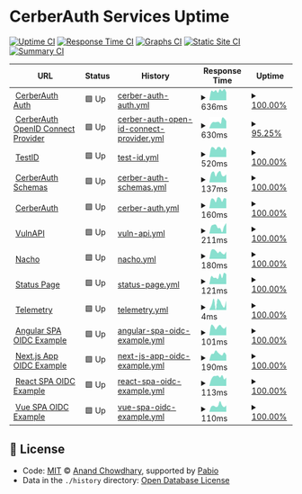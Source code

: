 # CerberAuth Services Uptime

[![Uptime CI](https://github.com/cerberauth/upptime/workflows/Uptime%20CI/badge.svg)](https://github.com/cerberauth/upptime/actions?query=workflow%3A%22Uptime+CI%22)
[![Response Time CI](https://github.com/cerberauth/upptime/workflows/Response%20Time%20CI/badge.svg)](https://github.com/cerberauth/upptime/actions?query=workflow%3A%22Response+Time+CI%22)
[![Graphs CI](https://github.com/cerberauth/upptime/workflows/Graphs%20CI/badge.svg)](https://github.com/cerberauth/upptime/actions?query=workflow%3A%22Graphs+CI%22)
[![Static Site CI](https://github.com/cerberauth/upptime/workflows/Static%20Site%20CI/badge.svg)](https://github.com/cerberauth/upptime/actions?query=workflow%3A%22Static+Site+CI%22)
[![Summary CI](https://github.com/cerberauth/upptime/workflows/Summary%20CI/badge.svg)](https://github.com/cerberauth/upptime/actions?query=workflow%3A%22Summary+CI%22)

<!--start: status pages-->
<!-- This summary is generated by Upptime (https://github.com/upptime/upptime) -->
<!-- Do not edit this manually, your changes will be overwritten -->
<!-- prettier-ignore -->
| URL | Status | History | Response Time | Uptime |
| --- | ------ | ------- | ------------- | ------ |
| <img alt="" src="https://icons.duckduckgo.com/ip3/auth.cerberauth.com.ico" height="13"> [CerberAuth Auth](https://auth.cerberauth.com/health/ready) | 🟩 Up | [cerber-auth-auth.yml](https://github.com/cerberauth/upptime/commits/HEAD/history/cerber-auth-auth.yml) | <details><summary><img alt="Response time graph" src="./graphs/cerber-auth-auth/response-time-week.png" height="20"> 636ms</summary><br><a href="https://status.cerberauth.com/history/cerber-auth-auth"><img alt="Response time 751" src="https://img.shields.io/endpoint?url=https%3A%2F%2Fraw.githubusercontent.com%2Fcerberauth%2Fupptime%2FHEAD%2Fapi%2Fcerber-auth-auth%2Fresponse-time.json"></a><br><a href="https://status.cerberauth.com/history/cerber-auth-auth"><img alt="24-hour response time 508" src="https://img.shields.io/endpoint?url=https%3A%2F%2Fraw.githubusercontent.com%2Fcerberauth%2Fupptime%2FHEAD%2Fapi%2Fcerber-auth-auth%2Fresponse-time-day.json"></a><br><a href="https://status.cerberauth.com/history/cerber-auth-auth"><img alt="7-day response time 636" src="https://img.shields.io/endpoint?url=https%3A%2F%2Fraw.githubusercontent.com%2Fcerberauth%2Fupptime%2FHEAD%2Fapi%2Fcerber-auth-auth%2Fresponse-time-week.json"></a><br><a href="https://status.cerberauth.com/history/cerber-auth-auth"><img alt="30-day response time 691" src="https://img.shields.io/endpoint?url=https%3A%2F%2Fraw.githubusercontent.com%2Fcerberauth%2Fupptime%2FHEAD%2Fapi%2Fcerber-auth-auth%2Fresponse-time-month.json"></a><br><a href="https://status.cerberauth.com/history/cerber-auth-auth"><img alt="1-year response time 751" src="https://img.shields.io/endpoint?url=https%3A%2F%2Fraw.githubusercontent.com%2Fcerberauth%2Fupptime%2FHEAD%2Fapi%2Fcerber-auth-auth%2Fresponse-time-year.json"></a></details> | <details><summary><a href="https://status.cerberauth.com/history/cerber-auth-auth">100.00%</a></summary><a href="https://status.cerberauth.com/history/cerber-auth-auth"><img alt="All-time uptime 96.74%" src="https://img.shields.io/endpoint?url=https%3A%2F%2Fraw.githubusercontent.com%2Fcerberauth%2Fupptime%2FHEAD%2Fapi%2Fcerber-auth-auth%2Fuptime.json"></a><br><a href="https://status.cerberauth.com/history/cerber-auth-auth"><img alt="24-hour uptime 100.00%" src="https://img.shields.io/endpoint?url=https%3A%2F%2Fraw.githubusercontent.com%2Fcerberauth%2Fupptime%2FHEAD%2Fapi%2Fcerber-auth-auth%2Fuptime-day.json"></a><br><a href="https://status.cerberauth.com/history/cerber-auth-auth"><img alt="7-day uptime 100.00%" src="https://img.shields.io/endpoint?url=https%3A%2F%2Fraw.githubusercontent.com%2Fcerberauth%2Fupptime%2FHEAD%2Fapi%2Fcerber-auth-auth%2Fuptime-week.json"></a><br><a href="https://status.cerberauth.com/history/cerber-auth-auth"><img alt="30-day uptime 91.37%" src="https://img.shields.io/endpoint?url=https%3A%2F%2Fraw.githubusercontent.com%2Fcerberauth%2Fupptime%2FHEAD%2Fapi%2Fcerber-auth-auth%2Fuptime-month.json"></a><br><a href="https://status.cerberauth.com/history/cerber-auth-auth"><img alt="1-year uptime 96.74%" src="https://img.shields.io/endpoint?url=https%3A%2F%2Fraw.githubusercontent.com%2Fcerberauth%2Fupptime%2FHEAD%2Fapi%2Fcerber-auth-auth%2Fuptime-year.json"></a></details>
| <img alt="" src="https://icons.duckduckgo.com/ip3/oauth.cerberauth.com.ico" height="13"> [CerberAuth OpenID Connect Provider](https://oauth.cerberauth.com/health/ready) | 🟩 Up | [cerber-auth-open-id-connect-provider.yml](https://github.com/cerberauth/upptime/commits/HEAD/history/cerber-auth-open-id-connect-provider.yml) | <details><summary><img alt="Response time graph" src="./graphs/cerber-auth-open-id-connect-provider/response-time-week.png" height="20"> 630ms</summary><br><a href="https://status.cerberauth.com/history/cerber-auth-open-id-connect-provider"><img alt="Response time 680" src="https://img.shields.io/endpoint?url=https%3A%2F%2Fraw.githubusercontent.com%2Fcerberauth%2Fupptime%2FHEAD%2Fapi%2Fcerber-auth-open-id-connect-provider%2Fresponse-time.json"></a><br><a href="https://status.cerberauth.com/history/cerber-auth-open-id-connect-provider"><img alt="24-hour response time 641" src="https://img.shields.io/endpoint?url=https%3A%2F%2Fraw.githubusercontent.com%2Fcerberauth%2Fupptime%2FHEAD%2Fapi%2Fcerber-auth-open-id-connect-provider%2Fresponse-time-day.json"></a><br><a href="https://status.cerberauth.com/history/cerber-auth-open-id-connect-provider"><img alt="7-day response time 630" src="https://img.shields.io/endpoint?url=https%3A%2F%2Fraw.githubusercontent.com%2Fcerberauth%2Fupptime%2FHEAD%2Fapi%2Fcerber-auth-open-id-connect-provider%2Fresponse-time-week.json"></a><br><a href="https://status.cerberauth.com/history/cerber-auth-open-id-connect-provider"><img alt="30-day response time 625" src="https://img.shields.io/endpoint?url=https%3A%2F%2Fraw.githubusercontent.com%2Fcerberauth%2Fupptime%2FHEAD%2Fapi%2Fcerber-auth-open-id-connect-provider%2Fresponse-time-month.json"></a><br><a href="https://status.cerberauth.com/history/cerber-auth-open-id-connect-provider"><img alt="1-year response time 680" src="https://img.shields.io/endpoint?url=https%3A%2F%2Fraw.githubusercontent.com%2Fcerberauth%2Fupptime%2FHEAD%2Fapi%2Fcerber-auth-open-id-connect-provider%2Fresponse-time-year.json"></a></details> | <details><summary><a href="https://status.cerberauth.com/history/cerber-auth-open-id-connect-provider">95.25%</a></summary><a href="https://status.cerberauth.com/history/cerber-auth-open-id-connect-provider"><img alt="All-time uptime 97.19%" src="https://img.shields.io/endpoint?url=https%3A%2F%2Fraw.githubusercontent.com%2Fcerberauth%2Fupptime%2FHEAD%2Fapi%2Fcerber-auth-open-id-connect-provider%2Fuptime.json"></a><br><a href="https://status.cerberauth.com/history/cerber-auth-open-id-connect-provider"><img alt="24-hour uptime 100.00%" src="https://img.shields.io/endpoint?url=https%3A%2F%2Fraw.githubusercontent.com%2Fcerberauth%2Fupptime%2FHEAD%2Fapi%2Fcerber-auth-open-id-connect-provider%2Fuptime-day.json"></a><br><a href="https://status.cerberauth.com/history/cerber-auth-open-id-connect-provider"><img alt="7-day uptime 95.25%" src="https://img.shields.io/endpoint?url=https%3A%2F%2Fraw.githubusercontent.com%2Fcerberauth%2Fupptime%2FHEAD%2Fapi%2Fcerber-auth-open-id-connect-provider%2Fuptime-week.json"></a><br><a href="https://status.cerberauth.com/history/cerber-auth-open-id-connect-provider"><img alt="30-day uptime 92.97%" src="https://img.shields.io/endpoint?url=https%3A%2F%2Fraw.githubusercontent.com%2Fcerberauth%2Fupptime%2FHEAD%2Fapi%2Fcerber-auth-open-id-connect-provider%2Fuptime-month.json"></a><br><a href="https://status.cerberauth.com/history/cerber-auth-open-id-connect-provider"><img alt="1-year uptime 97.19%" src="https://img.shields.io/endpoint?url=https%3A%2F%2Fraw.githubusercontent.com%2Fcerberauth%2Fupptime%2FHEAD%2Fapi%2Fcerber-auth-open-id-connect-provider%2Fuptime-year.json"></a></details>
| <img alt="" src="https://icons.duckduckgo.com/ip3/testid.cerberauth.com.ico" height="13"> [TestID](https://testid.cerberauth.com/health/ready) | 🟩 Up | [test-id.yml](https://github.com/cerberauth/upptime/commits/HEAD/history/test-id.yml) | <details><summary><img alt="Response time graph" src="./graphs/test-id/response-time-week.png" height="20"> 520ms</summary><br><a href="https://status.cerberauth.com/history/test-id"><img alt="Response time 709" src="https://img.shields.io/endpoint?url=https%3A%2F%2Fraw.githubusercontent.com%2Fcerberauth%2Fupptime%2FHEAD%2Fapi%2Ftest-id%2Fresponse-time.json"></a><br><a href="https://status.cerberauth.com/history/test-id"><img alt="24-hour response time 449" src="https://img.shields.io/endpoint?url=https%3A%2F%2Fraw.githubusercontent.com%2Fcerberauth%2Fupptime%2FHEAD%2Fapi%2Ftest-id%2Fresponse-time-day.json"></a><br><a href="https://status.cerberauth.com/history/test-id"><img alt="7-day response time 520" src="https://img.shields.io/endpoint?url=https%3A%2F%2Fraw.githubusercontent.com%2Fcerberauth%2Fupptime%2FHEAD%2Fapi%2Ftest-id%2Fresponse-time-week.json"></a><br><a href="https://status.cerberauth.com/history/test-id"><img alt="30-day response time 595" src="https://img.shields.io/endpoint?url=https%3A%2F%2Fraw.githubusercontent.com%2Fcerberauth%2Fupptime%2FHEAD%2Fapi%2Ftest-id%2Fresponse-time-month.json"></a><br><a href="https://status.cerberauth.com/history/test-id"><img alt="1-year response time 709" src="https://img.shields.io/endpoint?url=https%3A%2F%2Fraw.githubusercontent.com%2Fcerberauth%2Fupptime%2FHEAD%2Fapi%2Ftest-id%2Fresponse-time-year.json"></a></details> | <details><summary><a href="https://status.cerberauth.com/history/test-id">100.00%</a></summary><a href="https://status.cerberauth.com/history/test-id"><img alt="All-time uptime 99.97%" src="https://img.shields.io/endpoint?url=https%3A%2F%2Fraw.githubusercontent.com%2Fcerberauth%2Fupptime%2FHEAD%2Fapi%2Ftest-id%2Fuptime.json"></a><br><a href="https://status.cerberauth.com/history/test-id"><img alt="24-hour uptime 100.00%" src="https://img.shields.io/endpoint?url=https%3A%2F%2Fraw.githubusercontent.com%2Fcerberauth%2Fupptime%2FHEAD%2Fapi%2Ftest-id%2Fuptime-day.json"></a><br><a href="https://status.cerberauth.com/history/test-id"><img alt="7-day uptime 100.00%" src="https://img.shields.io/endpoint?url=https%3A%2F%2Fraw.githubusercontent.com%2Fcerberauth%2Fupptime%2FHEAD%2Fapi%2Ftest-id%2Fuptime-week.json"></a><br><a href="https://status.cerberauth.com/history/test-id"><img alt="30-day uptime 100.00%" src="https://img.shields.io/endpoint?url=https%3A%2F%2Fraw.githubusercontent.com%2Fcerberauth%2Fupptime%2FHEAD%2Fapi%2Ftest-id%2Fuptime-month.json"></a><br><a href="https://status.cerberauth.com/history/test-id"><img alt="1-year uptime 99.97%" src="https://img.shields.io/endpoint?url=https%3A%2F%2Fraw.githubusercontent.com%2Fcerberauth%2Fupptime%2FHEAD%2Fapi%2Ftest-id%2Fuptime-year.json"></a></details>
| <img alt="" src="https://icons.duckduckgo.com/ip3/schemas.cerberauth.com.ico" height="13"> [CerberAuth Schemas](https://schemas.cerberauth.com) | 🟩 Up | [cerber-auth-schemas.yml](https://github.com/cerberauth/upptime/commits/HEAD/history/cerber-auth-schemas.yml) | <details><summary><img alt="Response time graph" src="./graphs/cerber-auth-schemas/response-time-week.png" height="20"> 137ms</summary><br><a href="https://status.cerberauth.com/history/cerber-auth-schemas"><img alt="Response time 403" src="https://img.shields.io/endpoint?url=https%3A%2F%2Fraw.githubusercontent.com%2Fcerberauth%2Fupptime%2FHEAD%2Fapi%2Fcerber-auth-schemas%2Fresponse-time.json"></a><br><a href="https://status.cerberauth.com/history/cerber-auth-schemas"><img alt="24-hour response time 180" src="https://img.shields.io/endpoint?url=https%3A%2F%2Fraw.githubusercontent.com%2Fcerberauth%2Fupptime%2FHEAD%2Fapi%2Fcerber-auth-schemas%2Fresponse-time-day.json"></a><br><a href="https://status.cerberauth.com/history/cerber-auth-schemas"><img alt="7-day response time 137" src="https://img.shields.io/endpoint?url=https%3A%2F%2Fraw.githubusercontent.com%2Fcerberauth%2Fupptime%2FHEAD%2Fapi%2Fcerber-auth-schemas%2Fresponse-time-week.json"></a><br><a href="https://status.cerberauth.com/history/cerber-auth-schemas"><img alt="30-day response time 159" src="https://img.shields.io/endpoint?url=https%3A%2F%2Fraw.githubusercontent.com%2Fcerberauth%2Fupptime%2FHEAD%2Fapi%2Fcerber-auth-schemas%2Fresponse-time-month.json"></a><br><a href="https://status.cerberauth.com/history/cerber-auth-schemas"><img alt="1-year response time 403" src="https://img.shields.io/endpoint?url=https%3A%2F%2Fraw.githubusercontent.com%2Fcerberauth%2Fupptime%2FHEAD%2Fapi%2Fcerber-auth-schemas%2Fresponse-time-year.json"></a></details> | <details><summary><a href="https://status.cerberauth.com/history/cerber-auth-schemas">100.00%</a></summary><a href="https://status.cerberauth.com/history/cerber-auth-schemas"><img alt="All-time uptime 99.99%" src="https://img.shields.io/endpoint?url=https%3A%2F%2Fraw.githubusercontent.com%2Fcerberauth%2Fupptime%2FHEAD%2Fapi%2Fcerber-auth-schemas%2Fuptime.json"></a><br><a href="https://status.cerberauth.com/history/cerber-auth-schemas"><img alt="24-hour uptime 100.00%" src="https://img.shields.io/endpoint?url=https%3A%2F%2Fraw.githubusercontent.com%2Fcerberauth%2Fupptime%2FHEAD%2Fapi%2Fcerber-auth-schemas%2Fuptime-day.json"></a><br><a href="https://status.cerberauth.com/history/cerber-auth-schemas"><img alt="7-day uptime 100.00%" src="https://img.shields.io/endpoint?url=https%3A%2F%2Fraw.githubusercontent.com%2Fcerberauth%2Fupptime%2FHEAD%2Fapi%2Fcerber-auth-schemas%2Fuptime-week.json"></a><br><a href="https://status.cerberauth.com/history/cerber-auth-schemas"><img alt="30-day uptime 100.00%" src="https://img.shields.io/endpoint?url=https%3A%2F%2Fraw.githubusercontent.com%2Fcerberauth%2Fupptime%2FHEAD%2Fapi%2Fcerber-auth-schemas%2Fuptime-month.json"></a><br><a href="https://status.cerberauth.com/history/cerber-auth-schemas"><img alt="1-year uptime 99.99%" src="https://img.shields.io/endpoint?url=https%3A%2F%2Fraw.githubusercontent.com%2Fcerberauth%2Fupptime%2FHEAD%2Fapi%2Fcerber-auth-schemas%2Fuptime-year.json"></a></details>
| <img alt="" src="https://icons.duckduckgo.com/ip3/www.cerberauth.com.ico" height="13"> [CerberAuth](https://www.cerberauth.com) | 🟩 Up | [cerber-auth.yml](https://github.com/cerberauth/upptime/commits/HEAD/history/cerber-auth.yml) | <details><summary><img alt="Response time graph" src="./graphs/cerber-auth/response-time-week.png" height="20"> 160ms</summary><br><a href="https://status.cerberauth.com/history/cerber-auth"><img alt="Response time 192" src="https://img.shields.io/endpoint?url=https%3A%2F%2Fraw.githubusercontent.com%2Fcerberauth%2Fupptime%2FHEAD%2Fapi%2Fcerber-auth%2Fresponse-time.json"></a><br><a href="https://status.cerberauth.com/history/cerber-auth"><img alt="24-hour response time 192" src="https://img.shields.io/endpoint?url=https%3A%2F%2Fraw.githubusercontent.com%2Fcerberauth%2Fupptime%2FHEAD%2Fapi%2Fcerber-auth%2Fresponse-time-day.json"></a><br><a href="https://status.cerberauth.com/history/cerber-auth"><img alt="7-day response time 160" src="https://img.shields.io/endpoint?url=https%3A%2F%2Fraw.githubusercontent.com%2Fcerberauth%2Fupptime%2FHEAD%2Fapi%2Fcerber-auth%2Fresponse-time-week.json"></a><br><a href="https://status.cerberauth.com/history/cerber-auth"><img alt="30-day response time 168" src="https://img.shields.io/endpoint?url=https%3A%2F%2Fraw.githubusercontent.com%2Fcerberauth%2Fupptime%2FHEAD%2Fapi%2Fcerber-auth%2Fresponse-time-month.json"></a><br><a href="https://status.cerberauth.com/history/cerber-auth"><img alt="1-year response time 192" src="https://img.shields.io/endpoint?url=https%3A%2F%2Fraw.githubusercontent.com%2Fcerberauth%2Fupptime%2FHEAD%2Fapi%2Fcerber-auth%2Fresponse-time-year.json"></a></details> | <details><summary><a href="https://status.cerberauth.com/history/cerber-auth">100.00%</a></summary><a href="https://status.cerberauth.com/history/cerber-auth"><img alt="All-time uptime 100.00%" src="https://img.shields.io/endpoint?url=https%3A%2F%2Fraw.githubusercontent.com%2Fcerberauth%2Fupptime%2FHEAD%2Fapi%2Fcerber-auth%2Fuptime.json"></a><br><a href="https://status.cerberauth.com/history/cerber-auth"><img alt="24-hour uptime 100.00%" src="https://img.shields.io/endpoint?url=https%3A%2F%2Fraw.githubusercontent.com%2Fcerberauth%2Fupptime%2FHEAD%2Fapi%2Fcerber-auth%2Fuptime-day.json"></a><br><a href="https://status.cerberauth.com/history/cerber-auth"><img alt="7-day uptime 100.00%" src="https://img.shields.io/endpoint?url=https%3A%2F%2Fraw.githubusercontent.com%2Fcerberauth%2Fupptime%2FHEAD%2Fapi%2Fcerber-auth%2Fuptime-week.json"></a><br><a href="https://status.cerberauth.com/history/cerber-auth"><img alt="30-day uptime 100.00%" src="https://img.shields.io/endpoint?url=https%3A%2F%2Fraw.githubusercontent.com%2Fcerberauth%2Fupptime%2FHEAD%2Fapi%2Fcerber-auth%2Fuptime-month.json"></a><br><a href="https://status.cerberauth.com/history/cerber-auth"><img alt="1-year uptime 100.00%" src="https://img.shields.io/endpoint?url=https%3A%2F%2Fraw.githubusercontent.com%2Fcerberauth%2Fupptime%2FHEAD%2Fapi%2Fcerber-auth%2Fuptime-year.json"></a></details>
| <img alt="" src="https://icons.duckduckgo.com/ip3/vulnapi.cerberauth.com.ico" height="13"> [VulnAPI](https://vulnapi.cerberauth.com) | 🟩 Up | [vuln-api.yml](https://github.com/cerberauth/upptime/commits/HEAD/history/vuln-api.yml) | <details><summary><img alt="Response time graph" src="./graphs/vuln-api/response-time-week.png" height="20"> 211ms</summary><br><a href="https://status.cerberauth.com/history/vuln-api"><img alt="Response time 277" src="https://img.shields.io/endpoint?url=https%3A%2F%2Fraw.githubusercontent.com%2Fcerberauth%2Fupptime%2FHEAD%2Fapi%2Fvuln-api%2Fresponse-time.json"></a><br><a href="https://status.cerberauth.com/history/vuln-api"><img alt="24-hour response time 241" src="https://img.shields.io/endpoint?url=https%3A%2F%2Fraw.githubusercontent.com%2Fcerberauth%2Fupptime%2FHEAD%2Fapi%2Fvuln-api%2Fresponse-time-day.json"></a><br><a href="https://status.cerberauth.com/history/vuln-api"><img alt="7-day response time 211" src="https://img.shields.io/endpoint?url=https%3A%2F%2Fraw.githubusercontent.com%2Fcerberauth%2Fupptime%2FHEAD%2Fapi%2Fvuln-api%2Fresponse-time-week.json"></a><br><a href="https://status.cerberauth.com/history/vuln-api"><img alt="30-day response time 259" src="https://img.shields.io/endpoint?url=https%3A%2F%2Fraw.githubusercontent.com%2Fcerberauth%2Fupptime%2FHEAD%2Fapi%2Fvuln-api%2Fresponse-time-month.json"></a><br><a href="https://status.cerberauth.com/history/vuln-api"><img alt="1-year response time 277" src="https://img.shields.io/endpoint?url=https%3A%2F%2Fraw.githubusercontent.com%2Fcerberauth%2Fupptime%2FHEAD%2Fapi%2Fvuln-api%2Fresponse-time-year.json"></a></details> | <details><summary><a href="https://status.cerberauth.com/history/vuln-api">100.00%</a></summary><a href="https://status.cerberauth.com/history/vuln-api"><img alt="All-time uptime 100.00%" src="https://img.shields.io/endpoint?url=https%3A%2F%2Fraw.githubusercontent.com%2Fcerberauth%2Fupptime%2FHEAD%2Fapi%2Fvuln-api%2Fuptime.json"></a><br><a href="https://status.cerberauth.com/history/vuln-api"><img alt="24-hour uptime 100.00%" src="https://img.shields.io/endpoint?url=https%3A%2F%2Fraw.githubusercontent.com%2Fcerberauth%2Fupptime%2FHEAD%2Fapi%2Fvuln-api%2Fuptime-day.json"></a><br><a href="https://status.cerberauth.com/history/vuln-api"><img alt="7-day uptime 100.00%" src="https://img.shields.io/endpoint?url=https%3A%2F%2Fraw.githubusercontent.com%2Fcerberauth%2Fupptime%2FHEAD%2Fapi%2Fvuln-api%2Fuptime-week.json"></a><br><a href="https://status.cerberauth.com/history/vuln-api"><img alt="30-day uptime 100.00%" src="https://img.shields.io/endpoint?url=https%3A%2F%2Fraw.githubusercontent.com%2Fcerberauth%2Fupptime%2FHEAD%2Fapi%2Fvuln-api%2Fuptime-month.json"></a><br><a href="https://status.cerberauth.com/history/vuln-api"><img alt="1-year uptime 100.00%" src="https://img.shields.io/endpoint?url=https%3A%2F%2Fraw.githubusercontent.com%2Fcerberauth%2Fupptime%2FHEAD%2Fapi%2Fvuln-api%2Fuptime-year.json"></a></details>
| <img alt="" src="https://icons.duckduckgo.com/ip3/nacho.cerberauth.com.ico" height="13"> [Nacho](https://nacho.cerberauth.com) | 🟩 Up | [nacho.yml](https://github.com/cerberauth/upptime/commits/HEAD/history/nacho.yml) | <details><summary><img alt="Response time graph" src="./graphs/nacho/response-time-week.png" height="20"> 180ms</summary><br><a href="https://status.cerberauth.com/history/nacho"><img alt="Response time 239" src="https://img.shields.io/endpoint?url=https%3A%2F%2Fraw.githubusercontent.com%2Fcerberauth%2Fupptime%2FHEAD%2Fapi%2Fnacho%2Fresponse-time.json"></a><br><a href="https://status.cerberauth.com/history/nacho"><img alt="24-hour response time 194" src="https://img.shields.io/endpoint?url=https%3A%2F%2Fraw.githubusercontent.com%2Fcerberauth%2Fupptime%2FHEAD%2Fapi%2Fnacho%2Fresponse-time-day.json"></a><br><a href="https://status.cerberauth.com/history/nacho"><img alt="7-day response time 180" src="https://img.shields.io/endpoint?url=https%3A%2F%2Fraw.githubusercontent.com%2Fcerberauth%2Fupptime%2FHEAD%2Fapi%2Fnacho%2Fresponse-time-week.json"></a><br><a href="https://status.cerberauth.com/history/nacho"><img alt="30-day response time 218" src="https://img.shields.io/endpoint?url=https%3A%2F%2Fraw.githubusercontent.com%2Fcerberauth%2Fupptime%2FHEAD%2Fapi%2Fnacho%2Fresponse-time-month.json"></a><br><a href="https://status.cerberauth.com/history/nacho"><img alt="1-year response time 239" src="https://img.shields.io/endpoint?url=https%3A%2F%2Fraw.githubusercontent.com%2Fcerberauth%2Fupptime%2FHEAD%2Fapi%2Fnacho%2Fresponse-time-year.json"></a></details> | <details><summary><a href="https://status.cerberauth.com/history/nacho">100.00%</a></summary><a href="https://status.cerberauth.com/history/nacho"><img alt="All-time uptime 100.00%" src="https://img.shields.io/endpoint?url=https%3A%2F%2Fraw.githubusercontent.com%2Fcerberauth%2Fupptime%2FHEAD%2Fapi%2Fnacho%2Fuptime.json"></a><br><a href="https://status.cerberauth.com/history/nacho"><img alt="24-hour uptime 100.00%" src="https://img.shields.io/endpoint?url=https%3A%2F%2Fraw.githubusercontent.com%2Fcerberauth%2Fupptime%2FHEAD%2Fapi%2Fnacho%2Fuptime-day.json"></a><br><a href="https://status.cerberauth.com/history/nacho"><img alt="7-day uptime 100.00%" src="https://img.shields.io/endpoint?url=https%3A%2F%2Fraw.githubusercontent.com%2Fcerberauth%2Fupptime%2FHEAD%2Fapi%2Fnacho%2Fuptime-week.json"></a><br><a href="https://status.cerberauth.com/history/nacho"><img alt="30-day uptime 100.00%" src="https://img.shields.io/endpoint?url=https%3A%2F%2Fraw.githubusercontent.com%2Fcerberauth%2Fupptime%2FHEAD%2Fapi%2Fnacho%2Fuptime-month.json"></a><br><a href="https://status.cerberauth.com/history/nacho"><img alt="1-year uptime 100.00%" src="https://img.shields.io/endpoint?url=https%3A%2F%2Fraw.githubusercontent.com%2Fcerberauth%2Fupptime%2FHEAD%2Fapi%2Fnacho%2Fuptime-year.json"></a></details>
| <img alt="" src="https://icons.duckduckgo.com/ip3/status.cerberauth.com.ico" height="13"> [Status Page](https://status.cerberauth.com) | 🟩 Up | [status-page.yml](https://github.com/cerberauth/upptime/commits/HEAD/history/status-page.yml) | <details><summary><img alt="Response time graph" src="./graphs/status-page/response-time-week.png" height="20"> 121ms</summary><br><a href="https://status.cerberauth.com/history/status-page"><img alt="Response time 150" src="https://img.shields.io/endpoint?url=https%3A%2F%2Fraw.githubusercontent.com%2Fcerberauth%2Fupptime%2FHEAD%2Fapi%2Fstatus-page%2Fresponse-time.json"></a><br><a href="https://status.cerberauth.com/history/status-page"><img alt="24-hour response time 94" src="https://img.shields.io/endpoint?url=https%3A%2F%2Fraw.githubusercontent.com%2Fcerberauth%2Fupptime%2FHEAD%2Fapi%2Fstatus-page%2Fresponse-time-day.json"></a><br><a href="https://status.cerberauth.com/history/status-page"><img alt="7-day response time 121" src="https://img.shields.io/endpoint?url=https%3A%2F%2Fraw.githubusercontent.com%2Fcerberauth%2Fupptime%2FHEAD%2Fapi%2Fstatus-page%2Fresponse-time-week.json"></a><br><a href="https://status.cerberauth.com/history/status-page"><img alt="30-day response time 161" src="https://img.shields.io/endpoint?url=https%3A%2F%2Fraw.githubusercontent.com%2Fcerberauth%2Fupptime%2FHEAD%2Fapi%2Fstatus-page%2Fresponse-time-month.json"></a><br><a href="https://status.cerberauth.com/history/status-page"><img alt="1-year response time 150" src="https://img.shields.io/endpoint?url=https%3A%2F%2Fraw.githubusercontent.com%2Fcerberauth%2Fupptime%2FHEAD%2Fapi%2Fstatus-page%2Fresponse-time-year.json"></a></details> | <details><summary><a href="https://status.cerberauth.com/history/status-page">100.00%</a></summary><a href="https://status.cerberauth.com/history/status-page"><img alt="All-time uptime 100.00%" src="https://img.shields.io/endpoint?url=https%3A%2F%2Fraw.githubusercontent.com%2Fcerberauth%2Fupptime%2FHEAD%2Fapi%2Fstatus-page%2Fuptime.json"></a><br><a href="https://status.cerberauth.com/history/status-page"><img alt="24-hour uptime 100.00%" src="https://img.shields.io/endpoint?url=https%3A%2F%2Fraw.githubusercontent.com%2Fcerberauth%2Fupptime%2FHEAD%2Fapi%2Fstatus-page%2Fuptime-day.json"></a><br><a href="https://status.cerberauth.com/history/status-page"><img alt="7-day uptime 100.00%" src="https://img.shields.io/endpoint?url=https%3A%2F%2Fraw.githubusercontent.com%2Fcerberauth%2Fupptime%2FHEAD%2Fapi%2Fstatus-page%2Fuptime-week.json"></a><br><a href="https://status.cerberauth.com/history/status-page"><img alt="30-day uptime 100.00%" src="https://img.shields.io/endpoint?url=https%3A%2F%2Fraw.githubusercontent.com%2Fcerberauth%2Fupptime%2FHEAD%2Fapi%2Fstatus-page%2Fuptime-month.json"></a><br><a href="https://status.cerberauth.com/history/status-page"><img alt="1-year uptime 100.00%" src="https://img.shields.io/endpoint?url=https%3A%2F%2Fraw.githubusercontent.com%2Fcerberauth%2Fupptime%2FHEAD%2Fapi%2Fstatus-page%2Fuptime-year.json"></a></details>
| <img alt="" src="https://icons.duckduckgo.com/ip3/null.ico" height="13"> [Telemetry](telemetry.cerberauth.com) | 🟩 Up | [telemetry.yml](https://github.com/cerberauth/upptime/commits/HEAD/history/telemetry.yml) | <details><summary><img alt="Response time graph" src="./graphs/telemetry/response-time-week.png" height="20"> 4ms</summary><br><a href="https://status.cerberauth.com/history/telemetry"><img alt="Response time 4" src="https://img.shields.io/endpoint?url=https%3A%2F%2Fraw.githubusercontent.com%2Fcerberauth%2Fupptime%2FHEAD%2Fapi%2Ftelemetry%2Fresponse-time.json"></a><br><a href="https://status.cerberauth.com/history/telemetry"><img alt="24-hour response time 6" src="https://img.shields.io/endpoint?url=https%3A%2F%2Fraw.githubusercontent.com%2Fcerberauth%2Fupptime%2FHEAD%2Fapi%2Ftelemetry%2Fresponse-time-day.json"></a><br><a href="https://status.cerberauth.com/history/telemetry"><img alt="7-day response time 4" src="https://img.shields.io/endpoint?url=https%3A%2F%2Fraw.githubusercontent.com%2Fcerberauth%2Fupptime%2FHEAD%2Fapi%2Ftelemetry%2Fresponse-time-week.json"></a><br><a href="https://status.cerberauth.com/history/telemetry"><img alt="30-day response time 4" src="https://img.shields.io/endpoint?url=https%3A%2F%2Fraw.githubusercontent.com%2Fcerberauth%2Fupptime%2FHEAD%2Fapi%2Ftelemetry%2Fresponse-time-month.json"></a><br><a href="https://status.cerberauth.com/history/telemetry"><img alt="1-year response time 4" src="https://img.shields.io/endpoint?url=https%3A%2F%2Fraw.githubusercontent.com%2Fcerberauth%2Fupptime%2FHEAD%2Fapi%2Ftelemetry%2Fresponse-time-year.json"></a></details> | <details><summary><a href="https://status.cerberauth.com/history/telemetry">100.00%</a></summary><a href="https://status.cerberauth.com/history/telemetry"><img alt="All-time uptime 100.00%" src="https://img.shields.io/endpoint?url=https%3A%2F%2Fraw.githubusercontent.com%2Fcerberauth%2Fupptime%2FHEAD%2Fapi%2Ftelemetry%2Fuptime.json"></a><br><a href="https://status.cerberauth.com/history/telemetry"><img alt="24-hour uptime 100.00%" src="https://img.shields.io/endpoint?url=https%3A%2F%2Fraw.githubusercontent.com%2Fcerberauth%2Fupptime%2FHEAD%2Fapi%2Ftelemetry%2Fuptime-day.json"></a><br><a href="https://status.cerberauth.com/history/telemetry"><img alt="7-day uptime 100.00%" src="https://img.shields.io/endpoint?url=https%3A%2F%2Fraw.githubusercontent.com%2Fcerberauth%2Fupptime%2FHEAD%2Fapi%2Ftelemetry%2Fuptime-week.json"></a><br><a href="https://status.cerberauth.com/history/telemetry"><img alt="30-day uptime 100.00%" src="https://img.shields.io/endpoint?url=https%3A%2F%2Fraw.githubusercontent.com%2Fcerberauth%2Fupptime%2FHEAD%2Fapi%2Ftelemetry%2Fuptime-month.json"></a><br><a href="https://status.cerberauth.com/history/telemetry"><img alt="1-year uptime 100.00%" src="https://img.shields.io/endpoint?url=https%3A%2F%2Fraw.githubusercontent.com%2Fcerberauth%2Fupptime%2FHEAD%2Fapi%2Ftelemetry%2Fuptime-year.json"></a></details>
| <img alt="" src="https://icons.duckduckgo.com/ip3/cerberauth-angular-spa-oidc.pages.dev.ico" height="13"> [Angular SPA OIDC Example](https://cerberauth-angular-spa-oidc.pages.dev) | 🟩 Up | [angular-spa-oidc-example.yml](https://github.com/cerberauth/upptime/commits/HEAD/history/angular-spa-oidc-example.yml) | <details><summary><img alt="Response time graph" src="./graphs/angular-spa-oidc-example/response-time-week.png" height="20"> 101ms</summary><br><a href="https://status.cerberauth.com/history/angular-spa-oidc-example"><img alt="Response time 126" src="https://img.shields.io/endpoint?url=https%3A%2F%2Fraw.githubusercontent.com%2Fcerberauth%2Fupptime%2FHEAD%2Fapi%2Fangular-spa-oidc-example%2Fresponse-time.json"></a><br><a href="https://status.cerberauth.com/history/angular-spa-oidc-example"><img alt="24-hour response time 102" src="https://img.shields.io/endpoint?url=https%3A%2F%2Fraw.githubusercontent.com%2Fcerberauth%2Fupptime%2FHEAD%2Fapi%2Fangular-spa-oidc-example%2Fresponse-time-day.json"></a><br><a href="https://status.cerberauth.com/history/angular-spa-oidc-example"><img alt="7-day response time 101" src="https://img.shields.io/endpoint?url=https%3A%2F%2Fraw.githubusercontent.com%2Fcerberauth%2Fupptime%2FHEAD%2Fapi%2Fangular-spa-oidc-example%2Fresponse-time-week.json"></a><br><a href="https://status.cerberauth.com/history/angular-spa-oidc-example"><img alt="30-day response time 121" src="https://img.shields.io/endpoint?url=https%3A%2F%2Fraw.githubusercontent.com%2Fcerberauth%2Fupptime%2FHEAD%2Fapi%2Fangular-spa-oidc-example%2Fresponse-time-month.json"></a><br><a href="https://status.cerberauth.com/history/angular-spa-oidc-example"><img alt="1-year response time 126" src="https://img.shields.io/endpoint?url=https%3A%2F%2Fraw.githubusercontent.com%2Fcerberauth%2Fupptime%2FHEAD%2Fapi%2Fangular-spa-oidc-example%2Fresponse-time-year.json"></a></details> | <details><summary><a href="https://status.cerberauth.com/history/angular-spa-oidc-example">100.00%</a></summary><a href="https://status.cerberauth.com/history/angular-spa-oidc-example"><img alt="All-time uptime 100.00%" src="https://img.shields.io/endpoint?url=https%3A%2F%2Fraw.githubusercontent.com%2Fcerberauth%2Fupptime%2FHEAD%2Fapi%2Fangular-spa-oidc-example%2Fuptime.json"></a><br><a href="https://status.cerberauth.com/history/angular-spa-oidc-example"><img alt="24-hour uptime 100.00%" src="https://img.shields.io/endpoint?url=https%3A%2F%2Fraw.githubusercontent.com%2Fcerberauth%2Fupptime%2FHEAD%2Fapi%2Fangular-spa-oidc-example%2Fuptime-day.json"></a><br><a href="https://status.cerberauth.com/history/angular-spa-oidc-example"><img alt="7-day uptime 100.00%" src="https://img.shields.io/endpoint?url=https%3A%2F%2Fraw.githubusercontent.com%2Fcerberauth%2Fupptime%2FHEAD%2Fapi%2Fangular-spa-oidc-example%2Fuptime-week.json"></a><br><a href="https://status.cerberauth.com/history/angular-spa-oidc-example"><img alt="30-day uptime 100.00%" src="https://img.shields.io/endpoint?url=https%3A%2F%2Fraw.githubusercontent.com%2Fcerberauth%2Fupptime%2FHEAD%2Fapi%2Fangular-spa-oidc-example%2Fuptime-month.json"></a><br><a href="https://status.cerberauth.com/history/angular-spa-oidc-example"><img alt="1-year uptime 100.00%" src="https://img.shields.io/endpoint?url=https%3A%2F%2Fraw.githubusercontent.com%2Fcerberauth%2Fupptime%2FHEAD%2Fapi%2Fangular-spa-oidc-example%2Fuptime-year.json"></a></details>
| <img alt="" src="https://icons.duckduckgo.com/ip3/cerberauth-nextjs-app-oidc.pages.dev.ico" height="13"> [Next.js App OIDC Example](https://cerberauth-nextjs-app-oidc.pages.dev) | 🟩 Up | [next-js-app-oidc-example.yml](https://github.com/cerberauth/upptime/commits/HEAD/history/next-js-app-oidc-example.yml) | <details><summary><img alt="Response time graph" src="./graphs/next-js-app-oidc-example/response-time-week.png" height="20"> 190ms</summary><br><a href="https://status.cerberauth.com/history/next-js-app-oidc-example"><img alt="Response time 201" src="https://img.shields.io/endpoint?url=https%3A%2F%2Fraw.githubusercontent.com%2Fcerberauth%2Fupptime%2FHEAD%2Fapi%2Fnext-js-app-oidc-example%2Fresponse-time.json"></a><br><a href="https://status.cerberauth.com/history/next-js-app-oidc-example"><img alt="24-hour response time 205" src="https://img.shields.io/endpoint?url=https%3A%2F%2Fraw.githubusercontent.com%2Fcerberauth%2Fupptime%2FHEAD%2Fapi%2Fnext-js-app-oidc-example%2Fresponse-time-day.json"></a><br><a href="https://status.cerberauth.com/history/next-js-app-oidc-example"><img alt="7-day response time 190" src="https://img.shields.io/endpoint?url=https%3A%2F%2Fraw.githubusercontent.com%2Fcerberauth%2Fupptime%2FHEAD%2Fapi%2Fnext-js-app-oidc-example%2Fresponse-time-week.json"></a><br><a href="https://status.cerberauth.com/history/next-js-app-oidc-example"><img alt="30-day response time 195" src="https://img.shields.io/endpoint?url=https%3A%2F%2Fraw.githubusercontent.com%2Fcerberauth%2Fupptime%2FHEAD%2Fapi%2Fnext-js-app-oidc-example%2Fresponse-time-month.json"></a><br><a href="https://status.cerberauth.com/history/next-js-app-oidc-example"><img alt="1-year response time 201" src="https://img.shields.io/endpoint?url=https%3A%2F%2Fraw.githubusercontent.com%2Fcerberauth%2Fupptime%2FHEAD%2Fapi%2Fnext-js-app-oidc-example%2Fresponse-time-year.json"></a></details> | <details><summary><a href="https://status.cerberauth.com/history/next-js-app-oidc-example">100.00%</a></summary><a href="https://status.cerberauth.com/history/next-js-app-oidc-example"><img alt="All-time uptime 100.00%" src="https://img.shields.io/endpoint?url=https%3A%2F%2Fraw.githubusercontent.com%2Fcerberauth%2Fupptime%2FHEAD%2Fapi%2Fnext-js-app-oidc-example%2Fuptime.json"></a><br><a href="https://status.cerberauth.com/history/next-js-app-oidc-example"><img alt="24-hour uptime 100.00%" src="https://img.shields.io/endpoint?url=https%3A%2F%2Fraw.githubusercontent.com%2Fcerberauth%2Fupptime%2FHEAD%2Fapi%2Fnext-js-app-oidc-example%2Fuptime-day.json"></a><br><a href="https://status.cerberauth.com/history/next-js-app-oidc-example"><img alt="7-day uptime 100.00%" src="https://img.shields.io/endpoint?url=https%3A%2F%2Fraw.githubusercontent.com%2Fcerberauth%2Fupptime%2FHEAD%2Fapi%2Fnext-js-app-oidc-example%2Fuptime-week.json"></a><br><a href="https://status.cerberauth.com/history/next-js-app-oidc-example"><img alt="30-day uptime 100.00%" src="https://img.shields.io/endpoint?url=https%3A%2F%2Fraw.githubusercontent.com%2Fcerberauth%2Fupptime%2FHEAD%2Fapi%2Fnext-js-app-oidc-example%2Fuptime-month.json"></a><br><a href="https://status.cerberauth.com/history/next-js-app-oidc-example"><img alt="1-year uptime 100.00%" src="https://img.shields.io/endpoint?url=https%3A%2F%2Fraw.githubusercontent.com%2Fcerberauth%2Fupptime%2FHEAD%2Fapi%2Fnext-js-app-oidc-example%2Fuptime-year.json"></a></details>
| <img alt="" src="https://icons.duckduckgo.com/ip3/cerberauth-react-spa-oidc.pages.dev.ico" height="13"> [React SPA OIDC Example](https://cerberauth-react-spa-oidc.pages.dev) | 🟩 Up | [react-spa-oidc-example.yml](https://github.com/cerberauth/upptime/commits/HEAD/history/react-spa-oidc-example.yml) | <details><summary><img alt="Response time graph" src="./graphs/react-spa-oidc-example/response-time-week.png" height="20"> 113ms</summary><br><a href="https://status.cerberauth.com/history/react-spa-oidc-example"><img alt="Response time 118" src="https://img.shields.io/endpoint?url=https%3A%2F%2Fraw.githubusercontent.com%2Fcerberauth%2Fupptime%2FHEAD%2Fapi%2Freact-spa-oidc-example%2Fresponse-time.json"></a><br><a href="https://status.cerberauth.com/history/react-spa-oidc-example"><img alt="24-hour response time 121" src="https://img.shields.io/endpoint?url=https%3A%2F%2Fraw.githubusercontent.com%2Fcerberauth%2Fupptime%2FHEAD%2Fapi%2Freact-spa-oidc-example%2Fresponse-time-day.json"></a><br><a href="https://status.cerberauth.com/history/react-spa-oidc-example"><img alt="7-day response time 113" src="https://img.shields.io/endpoint?url=https%3A%2F%2Fraw.githubusercontent.com%2Fcerberauth%2Fupptime%2FHEAD%2Fapi%2Freact-spa-oidc-example%2Fresponse-time-week.json"></a><br><a href="https://status.cerberauth.com/history/react-spa-oidc-example"><img alt="30-day response time 120" src="https://img.shields.io/endpoint?url=https%3A%2F%2Fraw.githubusercontent.com%2Fcerberauth%2Fupptime%2FHEAD%2Fapi%2Freact-spa-oidc-example%2Fresponse-time-month.json"></a><br><a href="https://status.cerberauth.com/history/react-spa-oidc-example"><img alt="1-year response time 118" src="https://img.shields.io/endpoint?url=https%3A%2F%2Fraw.githubusercontent.com%2Fcerberauth%2Fupptime%2FHEAD%2Fapi%2Freact-spa-oidc-example%2Fresponse-time-year.json"></a></details> | <details><summary><a href="https://status.cerberauth.com/history/react-spa-oidc-example">100.00%</a></summary><a href="https://status.cerberauth.com/history/react-spa-oidc-example"><img alt="All-time uptime 100.00%" src="https://img.shields.io/endpoint?url=https%3A%2F%2Fraw.githubusercontent.com%2Fcerberauth%2Fupptime%2FHEAD%2Fapi%2Freact-spa-oidc-example%2Fuptime.json"></a><br><a href="https://status.cerberauth.com/history/react-spa-oidc-example"><img alt="24-hour uptime 100.00%" src="https://img.shields.io/endpoint?url=https%3A%2F%2Fraw.githubusercontent.com%2Fcerberauth%2Fupptime%2FHEAD%2Fapi%2Freact-spa-oidc-example%2Fuptime-day.json"></a><br><a href="https://status.cerberauth.com/history/react-spa-oidc-example"><img alt="7-day uptime 100.00%" src="https://img.shields.io/endpoint?url=https%3A%2F%2Fraw.githubusercontent.com%2Fcerberauth%2Fupptime%2FHEAD%2Fapi%2Freact-spa-oidc-example%2Fuptime-week.json"></a><br><a href="https://status.cerberauth.com/history/react-spa-oidc-example"><img alt="30-day uptime 100.00%" src="https://img.shields.io/endpoint?url=https%3A%2F%2Fraw.githubusercontent.com%2Fcerberauth%2Fupptime%2FHEAD%2Fapi%2Freact-spa-oidc-example%2Fuptime-month.json"></a><br><a href="https://status.cerberauth.com/history/react-spa-oidc-example"><img alt="1-year uptime 100.00%" src="https://img.shields.io/endpoint?url=https%3A%2F%2Fraw.githubusercontent.com%2Fcerberauth%2Fupptime%2FHEAD%2Fapi%2Freact-spa-oidc-example%2Fuptime-year.json"></a></details>
| <img alt="" src="https://icons.duckduckgo.com/ip3/cerberauth-vue-spa-oidc.pages.dev.ico" height="13"> [Vue SPA OIDC Example](https://cerberauth-vue-spa-oidc.pages.dev) | 🟩 Up | [vue-spa-oidc-example.yml](https://github.com/cerberauth/upptime/commits/HEAD/history/vue-spa-oidc-example.yml) | <details><summary><img alt="Response time graph" src="./graphs/vue-spa-oidc-example/response-time-week.png" height="20"> 110ms</summary><br><a href="https://status.cerberauth.com/history/vue-spa-oidc-example"><img alt="Response time 119" src="https://img.shields.io/endpoint?url=https%3A%2F%2Fraw.githubusercontent.com%2Fcerberauth%2Fupptime%2FHEAD%2Fapi%2Fvue-spa-oidc-example%2Fresponse-time.json"></a><br><a href="https://status.cerberauth.com/history/vue-spa-oidc-example"><img alt="24-hour response time 109" src="https://img.shields.io/endpoint?url=https%3A%2F%2Fraw.githubusercontent.com%2Fcerberauth%2Fupptime%2FHEAD%2Fapi%2Fvue-spa-oidc-example%2Fresponse-time-day.json"></a><br><a href="https://status.cerberauth.com/history/vue-spa-oidc-example"><img alt="7-day response time 110" src="https://img.shields.io/endpoint?url=https%3A%2F%2Fraw.githubusercontent.com%2Fcerberauth%2Fupptime%2FHEAD%2Fapi%2Fvue-spa-oidc-example%2Fresponse-time-week.json"></a><br><a href="https://status.cerberauth.com/history/vue-spa-oidc-example"><img alt="30-day response time 128" src="https://img.shields.io/endpoint?url=https%3A%2F%2Fraw.githubusercontent.com%2Fcerberauth%2Fupptime%2FHEAD%2Fapi%2Fvue-spa-oidc-example%2Fresponse-time-month.json"></a><br><a href="https://status.cerberauth.com/history/vue-spa-oidc-example"><img alt="1-year response time 119" src="https://img.shields.io/endpoint?url=https%3A%2F%2Fraw.githubusercontent.com%2Fcerberauth%2Fupptime%2FHEAD%2Fapi%2Fvue-spa-oidc-example%2Fresponse-time-year.json"></a></details> | <details><summary><a href="https://status.cerberauth.com/history/vue-spa-oidc-example">100.00%</a></summary><a href="https://status.cerberauth.com/history/vue-spa-oidc-example"><img alt="All-time uptime 100.00%" src="https://img.shields.io/endpoint?url=https%3A%2F%2Fraw.githubusercontent.com%2Fcerberauth%2Fupptime%2FHEAD%2Fapi%2Fvue-spa-oidc-example%2Fuptime.json"></a><br><a href="https://status.cerberauth.com/history/vue-spa-oidc-example"><img alt="24-hour uptime 100.00%" src="https://img.shields.io/endpoint?url=https%3A%2F%2Fraw.githubusercontent.com%2Fcerberauth%2Fupptime%2FHEAD%2Fapi%2Fvue-spa-oidc-example%2Fuptime-day.json"></a><br><a href="https://status.cerberauth.com/history/vue-spa-oidc-example"><img alt="7-day uptime 100.00%" src="https://img.shields.io/endpoint?url=https%3A%2F%2Fraw.githubusercontent.com%2Fcerberauth%2Fupptime%2FHEAD%2Fapi%2Fvue-spa-oidc-example%2Fuptime-week.json"></a><br><a href="https://status.cerberauth.com/history/vue-spa-oidc-example"><img alt="30-day uptime 100.00%" src="https://img.shields.io/endpoint?url=https%3A%2F%2Fraw.githubusercontent.com%2Fcerberauth%2Fupptime%2FHEAD%2Fapi%2Fvue-spa-oidc-example%2Fuptime-month.json"></a><br><a href="https://status.cerberauth.com/history/vue-spa-oidc-example"><img alt="1-year uptime 100.00%" src="https://img.shields.io/endpoint?url=https%3A%2F%2Fraw.githubusercontent.com%2Fcerberauth%2Fupptime%2FHEAD%2Fapi%2Fvue-spa-oidc-example%2Fuptime-year.json"></a></details>

<!--end: status pages-->

## 📄 License

- Code: [MIT](./LICENSE) © [Anand Chowdhary](https://anandchowdhary.com), supported by [Pabio](https://pabio.com)
- Data in the `./history` directory: [Open Database License](https://opendatacommons.org/licenses/odbl/1-0/)
